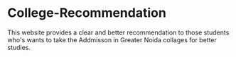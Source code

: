 # College-Recommendation
This website provides a clear and better recommendation to those students who's wants to take the Addmisson in Greater Noida collages for better studies.
